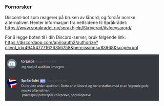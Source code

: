 ﻿### Fornorsker ###
Discord-bot som reagerer på bruken av lånord, og forslår norske alternativer.
Henter informasjon fra nettsidene til Språkrådet:
https://www.sprakradet.no/sprakhjelp/Skriverad/Avloeysarord/


For å legge boten til i din Discord-server, bruk følgende link:
https://discordapp.com/api/oauth2/authorize?client_id=494547771626356758&permissions=83968&scope=bot


![Bilde](bilder/Boteksempel.PNG)
